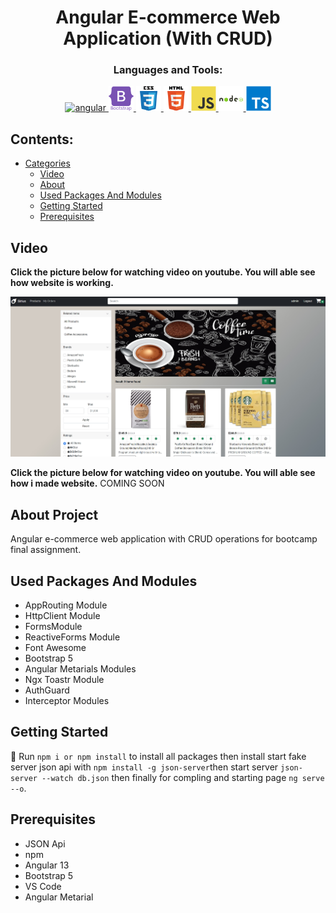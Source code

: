<h1 align="center">Angular E-commerce Web Application (With CRUD)</h1>



<h3 align="center">Languages and Tools:</h3>
<p align="center"> <a href="https://angular.io" target="_blank" rel="noreferrer"> <img src="https://angular.io/assets/images/logos/angular/angular.svg" alt="angular" width="40" height="40"/> </a> <a href="https://getbootstrap.com" target="_blank" rel="noreferrer"> <img src="https://raw.githubusercontent.com/devicons/devicon/master/icons/bootstrap/bootstrap-plain-wordmark.svg" alt="bootstrap" width="40" height="40"/> </a> <a href="https://www.w3schools.com/css/" target="_blank" rel="noreferrer"> <img src="https://raw.githubusercontent.com/devicons/devicon/master/icons/css3/css3-original-wordmark.svg" alt="css3" width="40" height="40"/> </a></a> <a href="https://www.w3.org/html/" target="_blank" rel="noreferrer"> <img src="https://raw.githubusercontent.com/devicons/devicon/master/icons/html5/html5-original-wordmark.svg" alt="html5" width="40" height="40"/> </a> <a href="https://developer.mozilla.org/en-US/docs/Web/JavaScript" target="_blank" rel="noreferrer"> <img src="https://raw.githubusercontent.com/devicons/devicon/master/icons/javascript/javascript-original.svg" alt="javascript" width="40" height="40"/> </a> <a href="https://nodejs.org" target="_blank" rel="noreferrer"> <img src="https://raw.githubusercontent.com/devicons/devicon/master/icons/nodejs/nodejs-original-wordmark.svg" alt="nodejs" width="40" height="40"/> </a> <a href="https://www.typescriptlang.org/" target="_blank" rel="noreferrer"> <img src="https://raw.githubusercontent.com/devicons/devicon/master/icons/typescript/typescript-original.svg" alt="typescript" width="40" height="40"/> </a>



## Contents:
 - [Categories](#categories)
      - [Video](#video)
      - [About](#about-project)
      - [Used Packages And Modules](#used-packages-and-modules)
      - [Getting Started](#getting-started)
      - [Prerequisites](#prerequisites)

## Video
<strong>Click the picture below for watching video on youtube. You will able see how website is working.</strong>

[![IMAGE ALT TEXT](./src/assets/Screenshot_4.jpg)](https://youtu.be/XqBQ2aAztdk "Angular E-Commerce Web Application")

<strong>Click the picture below for watching video on youtube. You will able see how i made website.</strong>
COMING SOON

## About Project
Angular e-commerce web application with CRUD operations for bootcamp final assignment.

## Used Packages And Modules

- AppRouting Module
- HttpClient Module
- FormsModule
- ReactiveForms Module
- Font Awesome
- Bootstrap 5
- Angular Metarials Modules
- Ngx Toastr Module
- AuthGuard
- Interceptor Modules

## Getting Started

:rocket: Run `npm i or npm install` to install all packages then install start fake server json api with `npm install -g json-server`then start server `json-server --watch db.json` then finally for compling and starting page `ng serve --o`.

## Prerequisites
- JSON Api
- npm
- Angular 13
- Bootstrap 5
- VS Code
- Angular Metarial